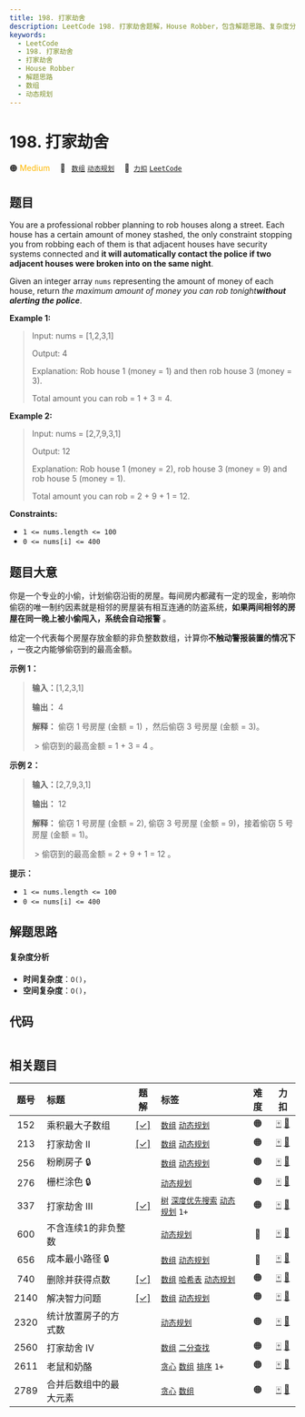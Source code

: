 ```yaml
---
title: 198. 打家劫舍
description: LeetCode 198. 打家劫舍题解，House Robber，包含解题思路、复杂度分析以及完整的 JavaScript 代码实现。
keywords:
  - LeetCode
  - 198. 打家劫舍
  - 打家劫舍
  - House Robber
  - 解题思路
  - 数组
  - 动态规划
---
```


# 198. 打家劫舍

🟠 <font color=#ffb800>Medium</font>&emsp; 🔖&ensp; [`数组`](/tag/array.md) [`动态规划`](/tag/dynamic-programming.md)&emsp; 🔗&ensp;[`力扣`](https://leetcode.cn/problems/house-robber) [`LeetCode`](https://leetcode.com/problems/house-robber)

## 题目

You are a professional robber planning to rob houses along a street. Each
house has a certain amount of money stashed, the only constraint stopping you
from robbing each of them is that adjacent houses have security systems
connected and **it will automatically contact the police if two adjacent
houses were broken into on the same night**.

Given an integer array `nums` representing the amount of money of each house,
return _the maximum amount of money you can rob tonight**without alerting the
police**_.



**Example 1:**

> Input: nums = [1,2,3,1]
> 
> Output: 4
> 
> Explanation: Rob house 1 (money = 1) and then rob house 3 (money = 3).
> 
> Total amount you can rob = 1 + 3 = 4.

**Example 2:**

> Input: nums = [2,7,9,3,1]
> 
> Output: 12
> 
> Explanation: Rob house 1 (money = 2), rob house 3 (money = 9) and rob house 5 (money = 1).
> 
> Total amount you can rob = 2 + 9 + 1 = 12.

**Constraints:**

  * `1 <= nums.length <= 100`
  * `0 <= nums[i] <= 400`


## 题目大意

你是一个专业的小偷，计划偷窃沿街的房屋。每间房内都藏有一定的现金，影响你偷窃的唯一制约因素就是相邻的房屋装有相互连通的防盗系统，**如果两间相邻的房屋在同一晚上被小偷闯入，系统会自动报警**
。

给定一个代表每个房屋存放金额的非负整数数组，计算你**不触动警报装置的情况下** ，一夜之内能够偷窃到的最高金额。

**示例 1：**

> 
> 
> 
> 
> 
> **输入：**[1,2,3,1]
> 
> **输出：** 4
> 
> **解释：** 偷窃 1 号房屋 (金额 = 1) ，然后偷窃 3 号房屋 (金额 = 3)。
> 
>  > 
> 偷窃到的最高金额 = 1 + 3 = 4 。

**示例 2：**

> 
> 
> 
> 
> 
> **输入：**[2,7,9,3,1]
> 
> **输出：** 12
> 
> **解释：** 偷窃 1 号房屋 (金额 = 2), 偷窃 3 号房屋 (金额 = 9)，接着偷窃 5 号房屋 (金额 = 1)。
> 
>  > 
> 偷窃到的最高金额 = 2 + 9 + 1 = 12 。
> 
> 

**提示：**

  * `1 <= nums.length <= 100`
  * `0 <= nums[i] <= 400`


## 解题思路

#### 复杂度分析

- **时间复杂度**：`O()`，
- **空间复杂度**：`O()`，

## 代码

```javascript

```

## 相关题目

<!-- prettier-ignore -->
| 题号 | 标题 | 题解 | 标签 | 难度 | 力扣 |
| :------: | :------ | :------: | :------ | :------: | :------: |
| 152 | 乘积最大子数组 | [[✓]](/problem/0152.md) |  [`数组`](/tag/array.md) [`动态规划`](/tag/dynamic-programming.md) | 🟠 | [🀄️](https://leetcode.cn/problems/maximum-product-subarray) [🔗](https://leetcode.com/problems/maximum-product-subarray) |
| 213 | 打家劫舍 II | [[✓]](/problem/0213.md) |  [`数组`](/tag/array.md) [`动态规划`](/tag/dynamic-programming.md) | 🟠 | [🀄️](https://leetcode.cn/problems/house-robber-ii) [🔗](https://leetcode.com/problems/house-robber-ii) |
| 256 | 粉刷房子 🔒 |  |  [`数组`](/tag/array.md) [`动态规划`](/tag/dynamic-programming.md) | 🟠 | [🀄️](https://leetcode.cn/problems/paint-house) [🔗](https://leetcode.com/problems/paint-house) |
| 276 | 栅栏涂色 🔒 |  |  [`动态规划`](/tag/dynamic-programming.md) | 🟠 | [🀄️](https://leetcode.cn/problems/paint-fence) [🔗](https://leetcode.com/problems/paint-fence) |
| 337 | 打家劫舍 III | [[✓]](/problem/0337.md) |  [`树`](/tag/tree.md) [`深度优先搜索`](/tag/depth-first-search.md) [`动态规划`](/tag/dynamic-programming.md) `1+` | 🟠 | [🀄️](https://leetcode.cn/problems/house-robber-iii) [🔗](https://leetcode.com/problems/house-robber-iii) |
| 600 | 不含连续1的非负整数 |  |  [`动态规划`](/tag/dynamic-programming.md) | 🔴 | [🀄️](https://leetcode.cn/problems/non-negative-integers-without-consecutive-ones) [🔗](https://leetcode.com/problems/non-negative-integers-without-consecutive-ones) |
| 656 | 成本最小路径 🔒 |  |  [`数组`](/tag/array.md) [`动态规划`](/tag/dynamic-programming.md) | 🔴 | [🀄️](https://leetcode.cn/problems/coin-path) [🔗](https://leetcode.com/problems/coin-path) |
| 740 | 删除并获得点数 | [[✓]](/problem/0740.md) |  [`数组`](/tag/array.md) [`哈希表`](/tag/hash-table.md) [`动态规划`](/tag/dynamic-programming.md) | 🟠 | [🀄️](https://leetcode.cn/problems/delete-and-earn) [🔗](https://leetcode.com/problems/delete-and-earn) |
| 2140 | 解决智力问题 | [[✓]](/problem/2140.md) |  [`数组`](/tag/array.md) [`动态规划`](/tag/dynamic-programming.md) | 🟠 | [🀄️](https://leetcode.cn/problems/solving-questions-with-brainpower) [🔗](https://leetcode.com/problems/solving-questions-with-brainpower) |
| 2320 | 统计放置房子的方式数 |  |  [`动态规划`](/tag/dynamic-programming.md) | 🟠 | [🀄️](https://leetcode.cn/problems/count-number-of-ways-to-place-houses) [🔗](https://leetcode.com/problems/count-number-of-ways-to-place-houses) |
| 2560 | 打家劫舍 IV |  |  [`数组`](/tag/array.md) [`二分查找`](/tag/binary-search.md) | 🟠 | [🀄️](https://leetcode.cn/problems/house-robber-iv) [🔗](https://leetcode.com/problems/house-robber-iv) |
| 2611 | 老鼠和奶酪 |  |  [`贪心`](/tag/greedy.md) [`数组`](/tag/array.md) [`排序`](/tag/sorting.md) `1+` | 🟠 | [🀄️](https://leetcode.cn/problems/mice-and-cheese) [🔗](https://leetcode.com/problems/mice-and-cheese) |
| 2789 | 合并后数组中的最大元素 |  |  [`贪心`](/tag/greedy.md) [`数组`](/tag/array.md) | 🟠 | [🀄️](https://leetcode.cn/problems/largest-element-in-an-array-after-merge-operations) [🔗](https://leetcode.com/problems/largest-element-in-an-array-after-merge-operations) |